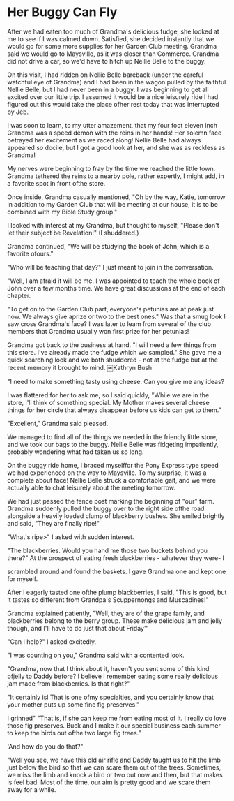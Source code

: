 Her Buggy Can Fly
=================

After we had eaten too much of Grandma's delicious fudge, she looked at me to see if
I was calmed down. Satisfied, she decided instantly that we would go for some more
supplies for her Garden Club meeting. Grandma said we would go to Maysville, as it
was closer than Commerce. Grandma did not drive a car, so we'd have to hitch up
Nellie Belle to the buggy.

On this visit, I had ridden on Nellie Belle bareback (under the careful watchful eye
of Grandma) and I had been in the wagon pulled by the faithful Nellie Belle, but I
had never been in a buggy. I was beginning to get all excited over our little trip. I
assumed it would be a nice leisurely ride I had figured out this would take the place
ofher rest today that was interrupted by Jeb.

I was soon to learn, to my utter amazement, that my four foot eleven inch Grandma was
a speed demon with the reins in her hands! Her solemn face betrayed her excitement as
we raced along! Nellie Belle had always appeared so docile, but I got a good look at
her, and she was as reckless as Grandma!

My nerves were beginning to fray by the time we reached the little town. Grandma
tethered the reins to a nearby pole, rather expertly, I might add, in a favorite spot
in front ofthe store.

Once inside, Grandma casually mentioned, "Oh by the way, Katie, tomorrow in addition
to my Garden Club that will be meeting at our house, it is to be combined with my
Bible Study group."

I looked with interest at my Grandma, but thought to myself, "Please don't let their
subject be Revelation!" (I shuddered.)

Grandma continued, "We will be studying the book of John, which is a favorite
ofours."

"Who will be teaching that day?" I just meant to join in the conversation.

"Well, I am afraid it will be me. I was appointed to teach the whole book of John
over a few months time. We have great discussions at the end of each chapter.

"To get on to the Garden Club part, everyone's petunias are at peak just now. We
always give aprize or two to the best ones." Was that a smug look I saw cross
Grandma's face? I was later to leam from several of the club members that Grandma
usually won first prize for her petunias!

Grandma got back to the business at hand. "l will need a few things from this store.
I've already made the fudge which we sampled." She gave me a quick searching look and
we both shuddered - not at the fudge but at the recent memory it brought to mind.
￼Kathryn Bush

"I need to make something tasty using cheese. Can you give me any ideas?

I was flattered for her to ask me, so I said quickly, "While we are in the store,
I'll think of something special. My Mother makes several cheese things for her circle
that always disappear before us kids can get to them."

"Excellent," Grandma said pleased.

We managed to find all of the things we needed in the friendly little store, and we
took our bags to the buggy. Nellie Belle was fidgeting impatiently, probably
wondering what had taken us so long.

On the buggy ride home, I braced myselffor the Pony Express type speed we had
experienced on the way to Maysville. To my surprise, it was a complete about face!
Nellie Belle struck a comfortable gait, and we were actually able to chat leisurely
about the meeting tomorrow.

We had just passed the fence post marking the beginning of "our" farm. Grandma
suddenly pulled the buggy over to the right side ofthe road alongside a heavily
loaded clump of blackberry bushes. She smiled brightly and said, "They are finally
ripe!"

"What's ripe>" I asked with sudden interest.

"The blackberries. Would you hand me those two buckets behind you there?" At the
prospect of eating fresh blackberries - whatever they were- I

scrambled around and found the baskets. I gave Grandma one and kept one for myself.

After I eagerly tasted one ofthe plump blackberries, I said, "This is good, but it
tastes so different from Grandpa's Scuppernongs and Muscadines!"

Grandma explained patiently, "Well, they are of the grape family, and blackberries
belong to the berry group. These make delicious jam and jelly though, and I'll have
to do just that about Friday''

"Can I help?" I asked excitedly.

"I was counting on you," Grandma said with a contented look.

"Grandma, now that I think about it, haven't you sent some of this kind ofjelly to
Daddy before? I believe I remember eating some really delicious jam made from
blackberries. Is that right?"

"It certainly isl That is one ofmy specialties, and you certainly know that your
mother puts up some fine fig preserves."

I grinned" "That is, if she can keep me from eating most of it. I really do love
those fig preserves. Buck and I make it our special business each summer to keep the
birds out ofthe two large fig trees."

'And how do you do that?"

"Well you see, we have this old air rifle and Daddy taught us to hit the limb just
below the bird so that we can scare them out of the trees. Sometimes, we miss the
limb and knock a bird or two out now and then, but that makes is feel bad. Most of
the time, our aim is pretty good and we scare them away for a while.
